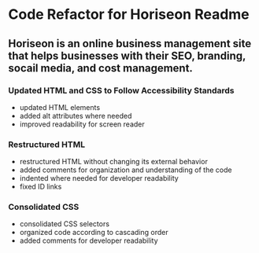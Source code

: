 # Code Refactor for Horiseon Readme

  ## Horiseon is an online business management site that helps businesses with their SEO, branding, socail media, and cost management.

  ### Updated HTML and CSS to Follow Accessibility Standards

   * updated HTML elements 
   * added alt attributes where needed
   * improved readability for screen reader

  ### Restructured HTML

   * restructured HTML without changing its external behavior
   * added comments for organization and understanding of the code
   * indented where needed for developer readability
   * fixed ID links
  

  ### Consolidated CSS

   * consolidated CSS selectors
   * organized code according to cascading order 
   * added comments for developer readability



  
   

    





